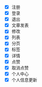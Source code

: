 - [x] 注册
- [x] 登录
- [x] 退出
- [x] 文章发表
- [x] 修改
- [x] 列表
- [x] 分页
- [x] 标签
- [x] 详情
- [x] 点赞
- [x] 取消点赞
- [x] 个人中心
- [x] 个人信息更新